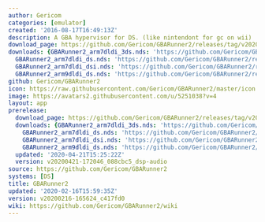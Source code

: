 ```yaml
---
author: Gericom
categories: [emulator]
created: '2016-08-17T16:49:13Z'
description: A GBA hypervisor for DS. (like nintendont for gc on wii)
download_page: https://github.com/Gericom/GBARunner2/releases/tag/v20200216-165624_c417fd0
downloads: {GBARunner2_arm7dldi_3ds.nds: 'https://github.com/Gericom/GBARunner2/releases/download/v20200216-165624_c417fd0/GBARunner2_arm7dldi_3ds.nds',
  GBARunner2_arm7dldi_ds.nds: 'https://github.com/Gericom/GBARunner2/releases/download/v20200216-165624_c417fd0/GBARunner2_arm7dldi_ds.nds',
  GBARunner2_arm7dldi_dsi.nds: 'https://github.com/Gericom/GBARunner2/releases/download/v20200216-165624_c417fd0/GBARunner2_arm7dldi_dsi.nds',
  GBARunner2_arm9dldi_ds.nds: 'https://github.com/Gericom/GBARunner2/releases/download/v20200216-165624_c417fd0/GBARunner2_arm9dldi_ds.nds'}
github: Gericom/GBARunner2
icon: https://raw.githubusercontent.com/Gericom/GBARunner2/master/icon.bmp
image: https://avatars2.githubusercontent.com/u/5251038?v=4
layout: app
prerelease:
  download_page: https://github.com/Gericom/GBARunner2/releases/tag/v20200421-172046_088cbc5_dsp-audio
  downloads: {GBARunner2_arm7dldi_3ds.nds: 'https://github.com/Gericom/GBARunner2/releases/download/v20200421-172046_088cbc5_dsp-audio/GBARunner2_arm7dldi_3ds.nds',
    GBARunner2_arm7dldi_ds.nds: 'https://github.com/Gericom/GBARunner2/releases/download/v20200421-172046_088cbc5_dsp-audio/GBARunner2_arm7dldi_ds.nds',
    GBARunner2_arm7dldi_dsi.nds: 'https://github.com/Gericom/GBARunner2/releases/download/v20200421-172046_088cbc5_dsp-audio/GBARunner2_arm7dldi_dsi.nds',
    GBARunner2_arm9dldi_ds.nds: 'https://github.com/Gericom/GBARunner2/releases/download/v20200421-172046_088cbc5_dsp-audio/GBARunner2_arm9dldi_ds.nds'}
  updated: '2020-04-21T15:25:22Z'
  version: v20200421-172046_088cbc5_dsp-audio
source: https://github.com/Gericom/GBARunner2
systems: [DS]
title: GBARunner2
updated: '2020-02-16T15:59:35Z'
version: v20200216-165624_c417fd0
wiki: https://github.com/Gericom/GBARunner2/wiki
---
```

